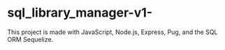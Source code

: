 # sql_library_manager-v1-
This project is made with JavaScript, Node.js, Express, Pug, and the SQL ORM Sequelize.


